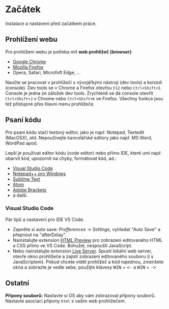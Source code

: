 ﻿# Začátek
Instalace a nastavení před začátkem práce.

## Prohlížení webu
Pro prohlížení webu je potřeba mít **web prohlížeč (browser)**:
* [Google Chrome](https://www.google.com/chrome/)
* [Mozilla Firefox](https://www.mozilla.org/firefox/)
* Opera, Safari, Microfoft Edge, ...

Naučte se pracovat v prohlížeči s vývojářkými nástroji (dev tools) a konzolí (console). Dev tools se v Chrome a Firefox otevřou `F12` nebo `Ctrl+Shift+I`. Console je jedna ze záložek dev tools. Zrychleně se dá console otevřít `Ctrl+Shift+J` v Chrome nebo `Ctrl+Shift+K` ve Firefox. Všechny funkce jsou též přístupné přes hlavní menu prohlížeče.

## Psaní kódu
Pro psaní kódu stačí textový editor, jako je např. Notepad, Textedit (MacOSX), atd. Nepoužívejte kancelářské editory jako např. MS Word, WordPad apod.

Lepší je používat editor kódu (code editor) nebo přímo IDE, které umí např. obarvit kód, upozornit na chyby, formátovat kód, ad.:
* [Visual Studio Code](https://code.visualstudio.com/)
* [Notepad++ pro Windows](https://notepad-plus-plus.org/)
* [Sublime Text](https://www.sublimetext.com/)
* [Atom](https://atom.io/)
* [Adobe Brackets](http://brackets.io/)
* a další.

### Visual Studio Code
Pár tipů a nastavení pro IDE VS Code.
* Zapněte si auto save: _Prefferences -> Settings_, vyhledat "Auto Save" a přepnout na "afterDelay".
* Nainstalujte extension [HTML Preview](https://marketplace.visualstudio.com/items?itemName=tht13.html-preview-vscode) pro zobrazení editovaného HTML a CSS přímo ve VS Code. Bohužel, nespouští JavaScript.
* Nebo nainstalujte extension [Live Server](https://marketplace.visualstudio.com/items?itemName=ritwickdey.LiveServer). Spustí lokální web server, otevře okno prohlížeče a zajistí zobrazení editovaného souboru (i s JavaScriptem). Pokud chcete vidět prohlížeč a kód najednou, zmenšete okna a zobrazte je vedle sebe, použijte klávesy <kbd>WIN</kbd> + <kbd><-</kbd> a <kbd>WIN</kbd> + <kbd>-></kbd>

## Ostatní

**Přípony souborů:** Nastavte si OS aby vám zobrazoval přípony souborů. Nastavte asociaci přípony `html` s vaším web prohlížečem.

